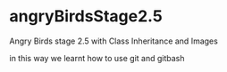 # angryBirdsStage2.5
Angry Birds stage 2.5 with Class Inheritance and Images

in this way we learnt how to use git and gitbash